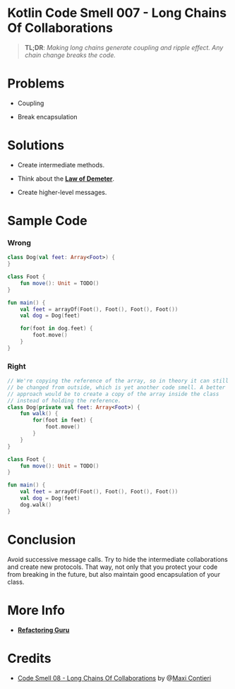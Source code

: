 # Kotlin Code Smell 007 - Long Chains Of Collaborations

> **TL;DR**: *Making long chains generate coupling and ripple effect. Any chain change breaks the code.*

# Problems

*   Coupling
    
*   Break encapsulation
    

# Solutions

*   Create intermediate methods.
    
*   Think about the [**Law of Demeter**](https://en.wikipedia.org/wiki/Law_of_Demeter).
    
*   Create higher-level messages.
    

# Sample Code

### Wrong

```kotlin
class Dog(val feet: Array<Foot>) {
}

class Foot {
    fun move(): Unit = TODO()
}

fun main() {
    val feet = arrayOf(Foot(), Foot(), Foot(), Foot())
    val dog = Dog(feet)

    for(foot in dog.feet) {
        foot.move()
    }
}
```

### **Right**

```kotlin
// We're copying the reference of the array, so in theory it can still
// be changed from outside, which is yet another code smell. A better
// approach would be to create a copy of the array inside the class
// instead of holding the reference.
class Dog(private val feet: Array<Foot>) {
    fun walk() {
        for(foot in feet) {
            foot.move()
        }
    }
}

class Foot {
    fun move(): Unit = TODO()
}

fun main() {
    val feet = arrayOf(Foot(), Foot(), Foot(), Foot())
    val dog = Dog(feet)
    dog.walk()
}
```

# Conclusion

Avoid successive message calls. Try to hide the intermediate collaborations and create new protocols. That way, not only that you protect your code from breaking in the future, but also maintain good encapsulation of your class.

# More Info

*   [**Refactoring Guru**](https://refactoring.guru/es/smells/message-chains)
    

# Credits

*   [Code Smell 08 - Long Chains Of Collaborations](https://maximilianocontieri.com/code-smell-08-long-chains-of-collaborations) by @[Maxi Contieri](@mcsee)